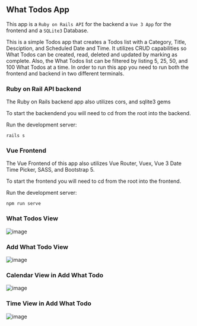 ## What Todos App

This app is a `Ruby on Rails API` for the backend a `Vue 3 App` for the frontend and a `SQLite3` Database. 

This is a simple Todos app that creates a Todos list with a Category, Title, Desciption, and Scheduled Date and Time.  It utilizes CRUD capabilities so What Todos can be created, read, deleted and updated by marking as complete.  Also, the What Todos list can be filtered by listing 5, 25, 50, and 100 What Todos at a time. In order to run this app you need to run both the frontend and backend in two different terminals.  

### Ruby on Rail API backend
The Ruby on Rails backend app also utilizes cors, and sqlite3 gems

To start the backendend you will need to cd from the root into the backend.

Run the development server:
```
rails s
```

### Vue Frontend
The Vue Frontend of this app also utilizes Vue Router, Vuex, Vue 3 Date Time Picker, SASS, and Bootstrap 5.

To start the frontend you will need to cd from the root into the frontend.

Run the development server:
```
npm run serve
```

### What Todos View
![image](https://user-images.githubusercontent.com/21202079/140430168-b02ef342-466e-4bfa-b974-184fd325f87b.png)

### Add What Todo View
![image](https://user-images.githubusercontent.com/21202079/139708480-5f056f26-398d-4ee7-8cc2-0eb44fc56144.png)

### Calendar View in Add What Todo
![image](https://user-images.githubusercontent.com/21202079/139709713-fbab6e35-4431-4dc0-91e5-1cc0e0864ede.png)

### Time View in Add What Todo
![image](https://user-images.githubusercontent.com/21202079/139709948-d97449f5-0a8f-4b0a-912d-bdaa4e3a8c26.png)
